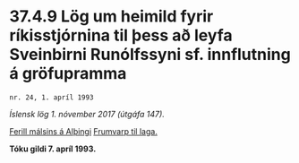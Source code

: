 # 37.4.9 Lög um heimild fyrir ríkisstjórnina til þess að leyfa Sveinbirni Runólfssyni sf. innflutning á gröfupramma

`nr. 24, 1. apríl 1993`

_Íslensk lög 1. nóvember 2017 (útgáfa 147)._

[Ferill málsins á Alþingi](https://www.althingi.is/thingstorf/thingmalalistar-eftir-thingum/ferill/?ltg=116&mnr=239)
[Frumvarp til laga.](https://www.althingi.is/altext/116/s/0308.html)

**Tóku gildi 7. apríl 1993.**

